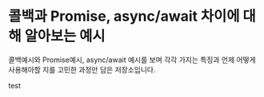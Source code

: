 # 콜백과 Promise, async/await 차이에 대해 알아보는 예시

콜백예시와 Promise예시, async/await 예시를 보며 각각 가지는 특징과 언제 어떻게 사용해아할 지를 고민한 과정만 담은 저장소입니다.

test
